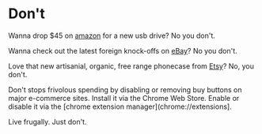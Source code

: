 # Don't

[logo]: https://github.com/clanderson87/icon.png

Wanna drop $45 on [amazon](https://smile.amazon.com) for a new usb drive? No you don't.

Wanna check out the latest foreign knock-offs on [eBay](https://www.ebay.com)? No you don't.

Love that new artisanial, organic, free range phonecase from [Etsy](https://www.etsy.com)? No, you don't.

Don't stops frivolous spending by disabling or removing buy buttons on major e-commerce sites. Install it via the Chrome Web Store. Enable or disable it via the [chrome extension manager](chrome://extensions].

Live frugally. Just don't.
